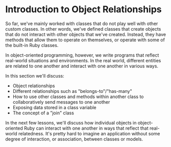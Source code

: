 # Introduction to Object Relationships

So far, we've mainly worked with classes that do not play well with other custom
classes. In other words, we've defined classes that create objects that do not
interact with other objects that we've created. Instead, they have methods that
allow them to operate on themselves, or operate with some of the built-in Ruby
classes.

In object-oriented programming, however, we write programs that reflect
real-world situations and environments. In the real world, different entities
are related to one another and interact with one another in various ways.

In this section we'll discuss:

* Object relationships
* Different relationships such as "belongs-to"/"has-many"
* How to use other classes and methods within another class to collaboratively
  send messages to one another
* Exposing data stored in a class variable
* The concept of a "join" class

In the next few lessons, we'll discuss how individual objects in object-oriented
Ruby can interact with one another in ways that reflect that real-world
relatedness. It's pretty hard to imagine an application without some degree of
interaction, or association, between classes or models.

